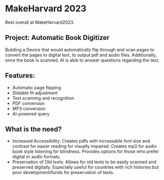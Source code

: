 # MakeHarvard 2023

Best overall at MakeHarvard2023.

## Project: Automatic Book Digitizer
Building a Device that would automatically flip through and scan pages to convert the pages to digital text, to output pdf and audio files. Additionally, once the book is scanned, AI is able to answer questions regarding the text.
  
## Features:
- Automatic page flipping
- Slidable fit adjustment
- Text scanning and recognition
- PDF conversion
- MP3 conversion
- AI-powered query

## What is the need?
- Increased Accessibility: Creates pdfs with increasable font size and contrast for easier reading for visually impaired. Creates mp3 for audio book style listening for blindness. Provides options for those who prefer digital or audio formats.
- Preservation of Old texts: Allows for old texts to be easily scanned and preserved digitally. Especially useful for countries with rich histories but poor development/funds for preservation of texts.
